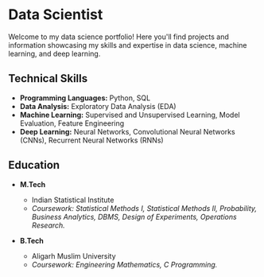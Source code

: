 # Data Scientist

Welcome to my data science portfolio! Here you'll find projects and information showcasing my skills and expertise in data science, machine learning, and deep learning.

## Technical Skills

- **Programming Languages:** Python, SQL
- **Data Analysis:** Exploratory Data Analysis (EDA)
- **Machine Learning:** Supervised and Unsupervised Learning, Model Evaluation, Feature Engineering
- **Deep Learning:** Neural Networks, Convolutional Neural Networks (CNNs), Recurrent Neural Networks (RNNs)


## Education

- **M.Tech**
  - Indian Statistical Institute
  - *Coursework: Statistical Methods I, Statistical Methods II, Probability, Business Analytics, DBMS, Design of Experiments, Operations Research.*

- **B.Tech**
  - Aligarh Muslim University
  - *Coursework: Engineering Mathematics, C Programming.*

